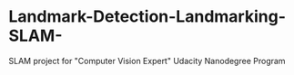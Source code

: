 # Landmark-Detection-Landmarking-SLAM-
SLAM project for "Computer Vision Expert" Udacity Nanodegree Program
